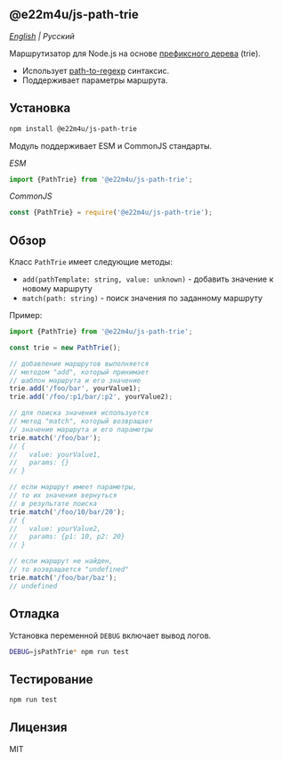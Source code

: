 ## @e22m4u/js-path-trie

*[English](./README.md) | Русский*

Маршрутизатор для Node.js на основе
[префиксного дерева](https://ru.wikipedia.org/wiki/Trie) (trie).

- Использует [path-to-regexp](https://github.com/pillarjs/path-to-regexp) синтаксис.
- Поддерживает параметры маршрута.

## Установка

```bash
npm install @e22m4u/js-path-trie
```

Модуль поддерживает ESM и CommonJS стандарты.

*ESM*

```js
import {PathTrie} from '@e22m4u/js-path-trie';
```

*CommonJS*

```js
const {PathTrie} = require('@e22m4u/js-path-trie');
```

## Обзор

Класс `PathTrie` имеет следующие методы:

- `add(pathTemplate: string, value: unknown)` - добавить значение к новому маршруту
- `match(path: string)` - поиск значения по заданному маршруту

Пример:

```js
import {PathTrie} from '@e22m4u/js-path-trie';

const trie = new PathTrie();

// добавление маршрутов выполняется
// методом "add", который принимает
// шаблон маршрута и его значение
trie.add('/foo/bar', yourValue1);
trie.add('/foo/:p1/bar/:p2', yourValue2);

// для поиска значения используется
// метод "match", который возвращает
// значение маршрута и его параметры
trie.match('/foo/bar');
// {
//   value: yourValue1,
//   params: {}
// }

// если маршрут имеет параметры,
// то их значения вернуться
// в результате поиска
trie.match('/foo/10/bar/20');
// {
//   value: yourValue2,
//   params: {p1: 10, p2: 20}
// }

// если маршрут не найден,
// то возвращается "undefined"
trie.match('/foo/bar/baz');
// undefined
```

## Отладка

Установка переменной `DEBUG` включает вывод логов.

```bash
DEBUG=jsPathTrie* npm run test
```

## Тестирование

```bash
npm run test
```

## Лицензия

MIT
